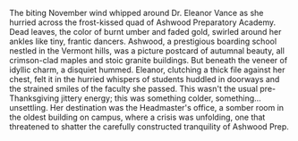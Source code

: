 The biting November wind whipped around Dr. Eleanor Vance as she hurried across the frost-kissed quad of Ashwood Preparatory Academy. Dead leaves, the color of burnt umber and faded gold, swirled around her ankles like tiny, frantic dancers.  Ashwood, a prestigious boarding school nestled in the Vermont hills, was a picture postcard of autumnal beauty, all crimson-clad maples and stoic granite buildings. But beneath the veneer of idyllic charm, a disquiet hummed.  Eleanor, clutching a thick file against her chest, felt it in the hurried whispers of students huddled in doorways and the strained smiles of the faculty she passed. This wasn't the usual pre-Thanksgiving jittery energy; this was something colder, something… unsettling.  Her destination was the Headmaster's office, a somber room in the oldest building on campus, where a crisis was unfolding, one that threatened to shatter the carefully constructed tranquility of Ashwood Prep.
